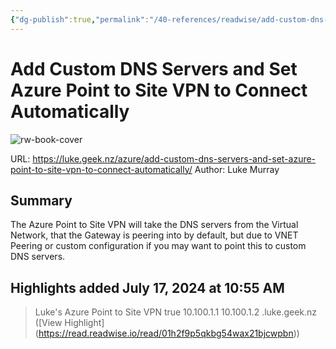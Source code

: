 ```yaml
---
{"dg-publish":true,"permalink":"/40-references/readwise/add-custom-dns-servers-and-set-azure-point-to-site-vpn-to-connect-automatically/","tags":["rw/articles"]}
---
```


# Add Custom DNS Servers and Set Azure Point to Site VPN to Connect Automatically

![rw-book-cover](https://luke.geek.nz/images/iazure-marketplace-banner.png)
  
URL: https://luke.geek.nz/azure/add-custom-dns-servers-and-set-azure-point-to-site-vpn-to-connect-automatically/
Author: Luke Murray

## Summary

The Azure Point to Site VPN will take the DNS servers from the Virtual Network, that the Gateway is peering into by default, but due to VNET Peering or custom configuration if you may want to point this to custom DNS servers.

## Highlights added July 17, 2024 at 10:55 AM
><name>Luke's Azure Point to Site VPN</name> <clientconfig> <!-- need to specify always on = true for the VPN to connect automatically --> <AlwaysOn>true</AlwaysOn> <!-- Add custom DNS Servers --> <dnsservers> <dnsserver>10.100.1.1</dnsserver> <dnsserver>10.100.1.2</dnsserver> </dnsservers> <!-- Add custom DNS suffixes --> <dnssuffixes> <dnssuffix>.luke.geek.nz</dnssuffix> </dnssuffixes> </clientconfig> ([View Highlight] (https://read.readwise.io/read/01h2f9p5qkbg54wax21bjcwpbn))


